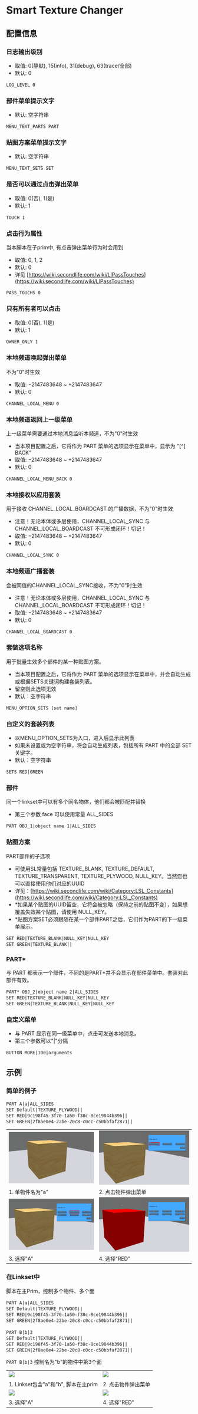# Smart Texture Changer

## 配置信息

### 日志输出级别

- 取值: 0(静默), 15(info), 31(debug), 63(trace/全部)
- 默认: 0

```lsl
LOG_LEVEL 0
```

### 部件菜单提示文字

- 默认: 空字符串

```lsl
MENU_TEXT_PARTS PART
```

### 贴图方案菜单提示文字

- 默认: 空字符串

```lsl
MENU_TEXT_SETS SET
```

### 是否可以通过点击弹出菜单

- 取值: 0(否), 1(是)
- 默认: 1

```lsl
TOUCH 1
```

### 点击行为属性

当本脚本在子prim中, 有点击弹出菜单行为时会用到

- 取值: 0, 1, 2
- 默认: 0
- 详见 [https://wiki.secondlife.com/wiki/LlPassTouches](https://wiki.secondlife.com/wiki/LlPassTouches)

```lsl
PASS_TOUCHS 0
```

### 只有所有者可以点击

- 取值: 0(否), 1(是)
- 默认: 1

```lsl
OWNER_ONLY 1
```

### 本地频道唤起弹出菜单

不为"0"时生效

- 取值: −2147483648 ~ +2147483647
- 默认: 0

```lsl
CHANNEL_LOCAL_MENU 0
```

### 本地频道返回上一级菜单

上一级菜单需要通过本地消息监听本频道，不为"0"时生效

- 当本项目配置之后，它将作为 PART 菜单的选项显示在菜单中，显示为 "[^] BACK"
- 取值: −2147483648 ~ +2147483647
- 默认: 0

```lsl
CHANNEL_LOCAL_MENU_BACK 0
```

### 本地接收以应用套装

用于接收 CHANNEL_LOCAL_BOARDCAST 的广播数据，不为"0"时生效

- 注意！无论本体或多层使用，CHANNEL_LOCAL_SYNC 与 CHANNEL_LOCAL_BOARDCAST 不可形成闭环！切记！
- 取值: −2147483648 ~ +2147483647
- 默认: 0

```lsl
CHANNEL_LOCAL_SYNC 0
```

### 本地频道广播套装

会被同值的CHANNEL_LOCAL_SYNC接收，不为"0"时生效

- 注意！无论本体或多层使用，CHANNEL_LOCAL_SYNC 与 CHANNEL_LOCAL_BOARDCAST 不可形成闭环！切记！
- 取值: −2147483648 ~ +2147483647
- 默认: 0

```lsl
CHANNEL_LOCAL_BOARDCAST 0
```

### 套装选项名称

用于批量生效多个部件的某一种贴图方案。

- 当本项目配置之后，它将作为 PART 菜单的选项显示在菜单中，并会自动生成或根据SETS关键词构建套装列表。
- 留空则此选项无效
- 默认：空字符串

```lsl
MENU_OPTION_SETS [set name]
```

### 自定义的套装列表

- 以MENU_OPTION_SETS为入口，进入后显示此列表
- 如果未设置或为空字符串，将会自动生成列表，包括所有 PART 中的全部 SET 关键字。
- 默认：空字符串

```lsl
SETS RED|GREEN
```

### 部件

同一个linkset中可以有多个同名物体，他们都会被匹配并替换

- 第三个参数 face 可以使用常量 ALL_SIDES

```lsl
PART OBJ_1|object name 1|ALL_SIDES
```

### 贴图方案

PART部件的子选项

- 可使用SL常量包括 TEXTURE_BLANK, TEXTURE_DEFAULT, TEXTURE_TRANSPARENT, TEXTURE_PLYWOOD, NULL_KEY。当然您也可以直接使用他们对应的UUID
- 详见：[https://wiki.secondlife.com/wiki/Category:LSL_Constants](https://wiki.secondlife.com/wiki/Category:LSL_Constants)
- *如果某个贴图的UUID留空，它将会被忽略（保持之前的贴图不变），如果想覆盖失效某个贴图，请使用 NULL_KEY。
- *贴图方案SET必须跟随在某一个部件PART之后，它们作为PART的下一级菜单展示。

```lsl
SET RED|TEXTURE_BLANK|NULL_KEY|NULL_KEY
SET GREEN|TEXTURE_BLANK||
```

### PART*

与 PART 都表示一个部件，不同的是PART*并不会显示在部件菜单中。套装对此部件有效。

```lsl
PART* OBJ_2|object name 2|ALL_SIDES
SET RED|TEXTURE_BLANK|NULL_KEY|NULL_KEY
SET GREEN|TEXTURE_BLANK|NULL_KEY|NULL_KEY
```

### 自定义菜单

- 与 PART 显示在同一级菜单中，点击可发送本地消息。
- 第三个参数可以"\|"分隔

```lsl
BUTTON MORE|100|arguments
```

## 示例

### 简单的例子

```lsl
PART A|a|ALL_SIDES
SET Default|TEXTURE_PLYWOOD||
SET RED|9c198f45-3f70-1a50-f38c-8ce19044b396||
SET GREEN|2f8ae0e4-22be-20c8-c0cc-c50bbfaf2871||
```

|||
|---|---|
| ![](img/E1-1.png) | ![](img/E1-2.png) |
| 1. 单物件名为"a" | 2. 点击物件弹出菜单 |
| ![](img/E1-3.png) | ![](img/E1-4.png) |
| 3. 选择"A" | 4. 选择"RED" |

### 在Linkset中

脚本在主Prim，控制多个物件、多个面

```lsl
PART A|a|ALL_SIDES
SET Default|TEXTURE_PLYWOOD||
SET RED|9c198f45-3f70-1a50-f38c-8ce19044b396||
SET GREEN|2f8ae0e4-22be-20c8-c0cc-c50bbfaf2871||

PART B|b|3
SET Default|TEXTURE_PLYWOOD||
SET RED|9c198f45-3f70-1a50-f38c-8ce19044b396||
SET GREEN|2f8ae0e4-22be-20c8-c0cc-c50bbfaf2871||
```

```PART B|b|3``` 控制名为"b"的物件中第3个面

|||
|---|---|
| ![](img/E2-1.png) | ![](img/E2-2.png) |
| 1. Linkset包含"a"和"b", 脚本在主prim | 2. 点击物件弹出菜单 |
| ![](img/E2-3.png) | ![](img/E2-4.png) |
| 3. 选择"A" | 4. 选择"RED" |
